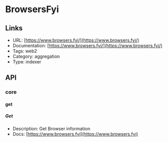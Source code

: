 # BrowsersFyi

## Links

* URL: [https://www.browsers.fyi/](https://www.browsers.fyi/)
* Documentation: [https://www.browsers.fyi/](https://www.browsers.fyi/)
* Tags: web2
* Category: aggregation
* Type: indexer

## API

### core

#### get

##### Get

* Description: Get Browser information
* Docs: [https://www.browsers.fyi](https://www.browsers.fyi)
